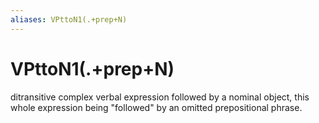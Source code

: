 ```yaml
---
aliases: VPttoN1(.+prep+N)
---
```

# VPttoN1(.+prep+N)

ditransitive complex verbal expression followed by a nominal object, this whole expression being "followed" by an omitted prepositional phrase.
